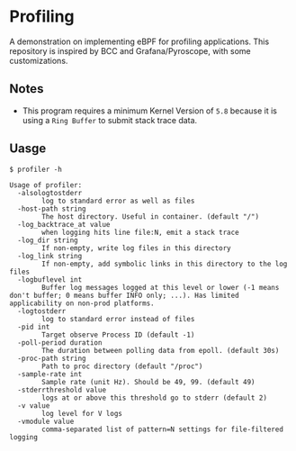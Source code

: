 # Profiling

A demonstration on implementing eBPF for profiling applications. This repository is inspired by BCC and Grafana/Pyroscope, with some customizations.

## Notes

- This program requires a minimum Kernel Version of `5.8` because it is using a `Ring Buffer` to submit stack trace data.

## Uasge

```console
$ profiler -h

Usage of profiler:
  -alsologtostderr
        log to standard error as well as files
  -host-path string
        The host directory. Useful in container. (default "/")
  -log_backtrace_at value
        when logging hits line file:N, emit a stack trace
  -log_dir string
        If non-empty, write log files in this directory
  -log_link string
        If non-empty, add symbolic links in this directory to the log files
  -logbuflevel int
        Buffer log messages logged at this level or lower (-1 means don't buffer; 0 means buffer INFO only; ...). Has limited applicability on non-prod platforms.
  -logtostderr
        log to standard error instead of files
  -pid int
        Target observe Process ID (default -1)
  -poll-period duration
        The duration between polling data from epoll. (default 30s)
  -proc-path string
        Path to proc directory (default "/proc")
  -sample-rate int
        Sample rate (unit Hz). Should be 49, 99. (default 49)
  -stderrthreshold value
        logs at or above this threshold go to stderr (default 2)
  -v value
        log level for V logs
  -vmodule value
        comma-separated list of pattern=N settings for file-filtered logging
```
